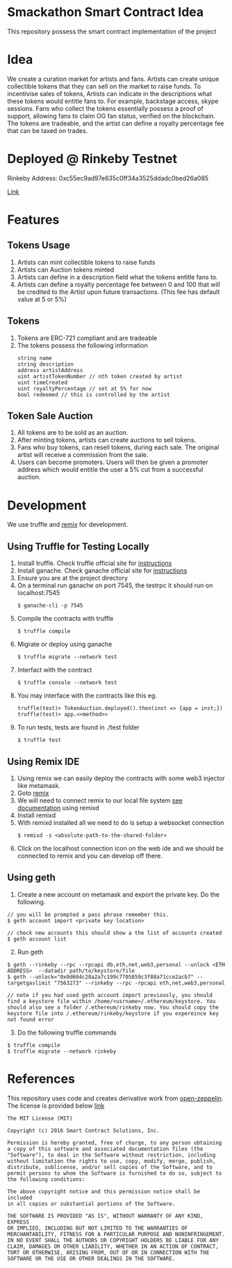 # Smackathon Smart Contract Idea
This repository possess the smart contract implementation of the project

# Idea
We create a curation market for artists and fans. Artists can create unique collectible tokens that they can sell on the market to raise funds. To incentivise sales of tokens, Artists can indicate in the descriptions what these tokens would entitle fans to. For example, backstage access, skype sessions. Fans who collect the tokens essentially possess a proof of support, allowing fans to claim OG fan status, verified on the blockchain. The tokens are tradeable, and the artist can define a royalty percentage fee that can be taxed on trades.  

# Deployed @ Rinkeby Testnet
Rinkeby Address: 0xc55ec9ad97e635c0ff34a3525ddadc0bed26a085

[Link](https://rinkeby.etherscan.io/address/0xc55ec9ad97e635c0ff34a3525ddadc0bed26a085)

# Features
## Tokens Usage
1. Artists can mint collectible tokens to raise funds
2. Artists can Auction tokens minted
3. Artists can define in a description field what the tokens entitle fans to.
4. Artists can define a royalty percentage fee between 0 and 100 that will be credited to the Artist upon future transactions. (This fee has default value at 5 or 5%)

## Tokens 
1. Tokens are ERC-721 compliant and are tradeable
2. The tokens possess the following information
    ```
    string name
    string description
    address artistAddress
    uint artistTokenNumber // nth token created by artist
    uint timeCreated
    uint royaltyPercentage // set at 5% for now 
    bool redeemed // this is controlled by the artist
	```	

## Token Sale Auction
1. All tokens are to be sold as an auction. 
2. After minting tokens, artists can create auctions to sell tokens.
3. Fans who buy tokens, can resell tokens, during each sale. The original artist will receive a commission from the sale.
4. Users can become promoters. Users will then be given a promoter address which would entitle the user a 5% cut from a successful auction.

# Development
We use truffle and [remix](https://remix.ethereum.org) for development. 

## Using Truffle for Testing Locally
1. Install truffle. Check truffle official site for [instructions](http://truffleframework.com/)
2. Install ganache. Check ganache official site for [instructions](http://truffleframework.com/ganache/)
3. Ensure you are at the project directory 
4. On a terminal run ganache on port 7545, the testrpc it should run on localhost:7545
    ```
    $ ganache-cli -p 7545
    ```
5. Compile the contracts with truffle
    ```
    $ truffle compile
    ```
6. Migrate or deploy using ganache
    ```
    $ truffle migrate --network test 
    ```
7. Interfact with the contract
    ```
    $ truffle console --network test
    ```
8. You may interface with the contracts like this eg.
    ```
    truffle(test)> TokenAuction.deployed().then(inst => {app = inst;})
    truffle(test)> app.<<method>>
    ```
9. To run tests, tests are found in ./test folder
    ```
    $ truffle test
    ```        
## Using Remix IDE
1. Using remix we can easily deploy the contracts with some web3 injector like metamask. 
2. Goto [remix](https://remix.ethereum.org)
3. We will need to connect remix to our local file system [see documentation](https://remix.readthedocs.io/en/latest/tutorial_connect_remix_with_your_filesystem/) using remixd
4. Install remixd
5. With remixd installed all we need to do is setup a websocket connection
    ```
    $ remixd -s <absolute-path-to-the-shared-folder>
    ```
6. Click on the localhost connection icon on the web ide and we should be connected to remix and you can develop off there.        

## Using geth
1. Create a new account on metamask and export the private key. Do the following.
```
// you will be prompted a pass phrase remember this.
$ geth account import <private key location>

// check new accounts this should show a the list of accounts created
$ geth account list 
```

2. Run geth
```
$ geth --rinkeby --rpc --rpcapi db,eth,net,web3,personal --unlock <ETH ADDRESS>  --datadir path/to/keystore/file
$ geth --unlock="0x0d604c28a2a7c199c7705859c3f88a71cce2acb7" --targetgaslimit "7563273" --rinkeby --rpc -rpcapi eth,net,web3,personal

// note if you had used geth account import previously, you should find a keystore file within /home/<usrname>/.ethereum/keystore. You should also see a folder /.ethereum/rinkeby now. You should copy the keystore file into /.ethereum/rinkeby/keystore if you expereince key not found error 
```

3. Do the following truffle commands
```
$ truffle compile
$ truffle migrate --network rinkeby
```
 
# References
This repository uses code and creates derivative work from [open-zeppelin](https://github.com/OpenZeppelin/openzeppelin-solidity). The license is provided below [link](https://github.com/OpenZeppelin/openzeppelin-solidity/blob/master/LICENSE) 

```
The MIT License (MIT)

Copyright (c) 2016 Smart Contract Solutions, Inc.

Permission is hereby granted, free of charge, to any person obtaining
a copy of this software and associated documentation files (the
"Software"), to deal in the Software without restriction, including
without limitation the rights to use, copy, modify, merge, publish,
distribute, sublicense, and/or sell copies of the Software, and to
permit persons to whom the Software is furnished to do so, subject to
the following conditions:

The above copyright notice and this permission notice shall be included
in all copies or substantial portions of the Software.

THE SOFTWARE IS PROVIDED "AS IS", WITHOUT WARRANTY OF ANY KIND, EXPRESS
OR IMPLIED, INCLUDING BUT NOT LIMITED TO THE WARRANTIES OF
MERCHANTABILITY, FITNESS FOR A PARTICULAR PURPOSE AND NONINFRINGEMENT.
IN NO EVENT SHALL THE AUTHORS OR COPYRIGHT HOLDERS BE LIABLE FOR ANY
CLAIM, DAMAGES OR OTHER LIABILITY, WHETHER IN AN ACTION OF CONTRACT,
TORT OR OTHERWISE, ARISING FROM, OUT OF OR IN CONNECTION WITH THE
SOFTWARE OR THE USE OR OTHER DEALINGS IN THE SOFTWARE.
```
